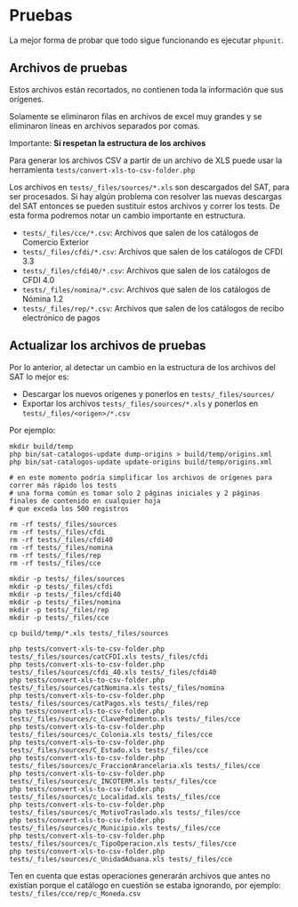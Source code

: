 # Pruebas

La mejor forma de probar que todo sigue funcionando es ejecutar `phpunit`.

## Archivos de pruebas

Estos archivos están recortados, no contienen toda la información que sus orígenes.

Solamente se eliminaron filas en archivos de excel muy grandes y se eliminaron líneas en archivos separados por comas.

Importante: **Sí respetan la estructura de los archivos**

Para generar los archivos CSV a partir de un archivo de XLS puede usar la herramienta
`tests/convert-xls-to-csv-folder.php`

Los archivos en `tests/_files/sources/*.xls` son descargados del SAT, para ser procesados.
Si hay algún problema con resolver las nuevas descargas del SAT entonces se pueden sustituir
estos archivos y correr los tests. De esta forma podremos notar un cambio importante en estructura.

- `tests/_files/cce/*.csv`: Archivos que salen de los catálogos de Comercio Exterior
- `tests/_files/cfdi/*.csv`: Archivos que salen de los catálogos de CFDI 3.3
- `tests/_files/cfdi40/*.csv`: Archivos que salen de los catálogos de CFDI 4.0
- `tests/_files/nomina/*.csv`: Archivos que salen de los catálogos de Nómina 1.2
- `tests/_files/rep/*.csv`: Archivos que salen de los catálogos de recibo electrónico de pagos

## Actualizar los archivos de pruebas

Por lo anterior, al detectar un cambio en la estructura de los archivos del SAT lo mejor es:

- Descargar los nuevos orígenes y ponerlos en `tests/_files/sources/`
- Exportar los archivos `tests/_files/sources/*.xls` y ponerlos en `tests/_files/<origen>/*.csv`

Por ejemplo:

```shell script
mkdir build/temp
php bin/sat-catalogos-update dump-origins > build/temp/origins.xml
php bin/sat-catalogos-update update-origins build/temp/origins.xml

# en este momento podría simplificar los archivos de orígenes para correr más rápido los tests
# una forma común es tomar solo 2 páginas iniciales y 2 páginas finales de contenido en cualquier hoja
# que exceda los 500 registros

rm -rf tests/_files/sources
rm -rf tests/_files/cfdi
rm -rf tests/_files/cfdi40
rm -rf tests/_files/nomina
rm -rf tests/_files/rep
rm -rf tests/_files/cce

mkdir -p tests/_files/sources
mkdir -p tests/_files/cfdi
mkdir -p tests/_files/cfdi40
mkdir -p tests/_files/nomina
mkdir -p tests/_files/rep
mkdir -p tests/_files/cce

cp build/temp/*.xls tests/_files/sources

php tests/convert-xls-to-csv-folder.php tests/_files/sources/catCFDI.xls tests/_files/cfdi
php tests/convert-xls-to-csv-folder.php tests/_files/sources/cfdi_40.xls tests/_files/cfdi40
php tests/convert-xls-to-csv-folder.php tests/_files/sources/catNomina.xls tests/_files/nomina
php tests/convert-xls-to-csv-folder.php tests/_files/sources/catPagos.xls tests/_files/rep
php tests/convert-xls-to-csv-folder.php tests/_files/sources/c_ClavePedimento.xls tests/_files/cce
php tests/convert-xls-to-csv-folder.php tests/_files/sources/c_Colonia.xls tests/_files/cce
php tests/convert-xls-to-csv-folder.php tests/_files/sources/C_Estado.xls tests/_files/cce
php tests/convert-xls-to-csv-folder.php tests/_files/sources/c_FraccionArancelaria.xls tests/_files/cce
php tests/convert-xls-to-csv-folder.php tests/_files/sources/c_INCOTERM.xls tests/_files/cce
php tests/convert-xls-to-csv-folder.php tests/_files/sources/c_Localidad.xls tests/_files/cce
php tests/convert-xls-to-csv-folder.php tests/_files/sources/c_MotivoTraslado.xls tests/_files/cce
php tests/convert-xls-to-csv-folder.php tests/_files/sources/c_Municipio.xls tests/_files/cce
php tests/convert-xls-to-csv-folder.php tests/_files/sources/c_TipoOperacion.xls tests/_files/cce
php tests/convert-xls-to-csv-folder.php tests/_files/sources/c_UnidadAduana.xls tests/_files/cce
```

Ten en cuenta que estas operaciones generarán archivos que antes no existían porque el catálogo en
cuestión se estaba ignorando, por ejemplo: `tests/_files/cce/rep/c_Moneda.csv`
